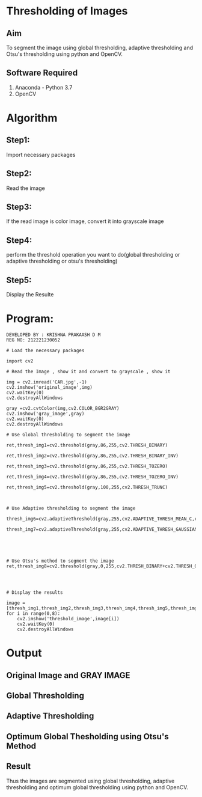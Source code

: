 # Thresholding of Images
## Aim
To segment the image using global thresholding, adaptive thresholding and Otsu's thresholding using python and OpenCV.

## Software Required
1. Anaconda - Python 3.7
2. OpenCV

# Algorithm
## Step1:
Import necessary packages

## Step2:
Read the image

## Step3:
If the read image is color image, convert it into grayscale image

## Step4:
perform the threshold operation you want to do(global thresholding or adaptive thresholding or otsu's thresholding)

## Step5:
Display the Resulte


# Program:

```
DEVELOPED BY : KRISHNA PRAKAASH D M
REG NO: 212221230052
```

```
# Load the necessary packages

import cv2

# Read the Image , show it and convert to grayscale , show it

img = cv2.imread('CAR.jpg',-1)
cv2.imshow('original_image',img)
cv2.waitKey(0)
cv2.destroyAllWindows

gray =cv2.cvtColor(img,cv2.COLOR_BGR2GRAY)
cv2.imshow('gray_image',gray)
cv2.waitKey(0)
cv2.destroyAllWindows

# Use Global thresholding to segment the image

ret,thresh_img1=cv2.threshold(gray,86,255,cv2.THRESH_BINARY)

ret,thresh_img2=cv2.threshold(gray,86,255,cv2.THRESH_BINARY_INV)

ret,thresh_img3=cv2.threshold(gray,86,255,cv2.THRESH_TOZERO)

ret,thresh_img4=cv2.threshold(gray,86,255,cv2.THRESH_TOZERO_INV)

ret,thresh_img5=cv2.threshold(gray,100,255,cv2.THRESH_TRUNC)



# Use Adaptive thresholding to segment the image

thresh_img6=cv2.adaptiveThreshold(gray,255,cv2.ADAPTIVE_THRESH_MEAN_C,cv2.THRESH_BINARY,11,2)

thresh_img7=cv2.adaptiveThreshold(gray,255,cv2.ADAPTIVE_THRESH_GAUSSIAN_C,cv2.THRESH_BINARY,11,2)





# Use Otsu's method to segment the image 
ret,thresh_img8=cv2.threshold(gray,0,255,cv2.THRESH_BINARY+cv2.THRESH_OTSU)




# Display the results

image = [thresh_img1,thresh_img2,thresh_img3,thresh_img4,thresh_img5,thresh_img6,thresh_img7,thresh_img8]
for i in range(0,8):
    cv2.imshow('threshold_image',image[i])
    cv2.waitKey(0)
    cv2.destroyAllWindows

```



# Output

## Original Image and GRAY IMAGE

## Global Thresholding


## Adaptive Thresholding


## Optimum Global Thesholding using Otsu's Method



## Result
Thus the images are segmented using global thresholding, adaptive thresholding and optimum global thresholding using python and OpenCV.

